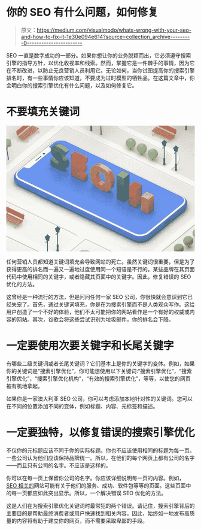 # 你的 SEO 有什么问题，如何修复

> 原文：<https://medium.com/visualmodo/whats-wrong-with-your-seo-and-how-to-fix-it-1e30e094e614?source=collection_archive---------0----------------------->

SEO 一直是数字成功的一部分。如果你想让你的业务脱颖而出，它必须遵守搜索引擎的指导方针，以优化收视率和线索。然而，掌握它是一件棘手的事情，因为它在不断改进，以防止无良营销人员利用它。无论如何，当你试图提高你的搜索引擎排名时，有一些事情你应该知道，不要成为过时模型的牺牲品。在这篇文章中，你会明白你的搜索引擎优化有什么问题，以及如何修复它。

# 不要填充关键词

![](img/c3d356a730dc982e16b849ea05ba2d92.png)

任何营销人员都知道关键词填充会导致网站的死亡。虽然关键词很重要，但是为了获得更高的排名而一遍又一遍地过度使用同一个短语是不行的。某些品牌在其页面代码中使用相同的关键字，或者隐藏其页面中的关键字。因此，修复错误的 SEO 优化的方法。

这曾经是一种流行的方法，但是问问任何一家 SEO 公司，你很快就会意识到它已经失宠了。首先，通过关键词填充，你是在为搜索引擎而不是人类观众写作。这给用户创造了一个不好的体验，他们不太可能把你的网站看作是一个有好的权威或内容的网站。其次，谷歌会将这些尝试识别为垃圾邮件，你的排名会下降。

# 一定要使用次要关键字和长尾关键字

有哪些二级关键词或者长尾关键词？它们基本上是你的关键字的变体。例如，如果你的关键词是“搜索引擎优化”，你可能想使用以下关键词:“搜索引擎优化”，“搜索引擎优化”，“搜索引擎优化机构”，“有效的搜索引擎优化”，等等，以使您的网页被有机地拿起。

如果你是一家澳大利亚 SEO 公司，你可以考虑添加本地针对性的关键词。您可以在不同的位置添加不同的变体，例如标题、内容、元标签和描述。

# 一定要独特，以修复错误的搜索引擎优化

不仅你的元标题应该不同于你的实际标题。你也不应该使用相同的标题为每一页。一些公司认为他们应该保持品牌统一。所以，在他们的每个网页上都有公司的名字——而且只有公司的名字。不应该是这样的。

你可以在每一页上保留你公司的名字。你应该详细说明每一页的内容。例如， [SEO 相关的](https://visualmodo.com/blog-post-optimization-guide/)网站可能有关于他们的服务、成功、软件包等等的页面。这些页面中的每一页都应如此突出显示。所以，一个解决错误 SEO 优化的方法。

这是人们在为搜索引擎优化关键词时最常犯的两个错误。请记住，搜索引擎背后的主要目的是帮助最终消费者或用户快速找到相关内容。因此，始终如一地发布高质量的内容将有助于建立你的网页，而不需要采取卑鄙的手段。